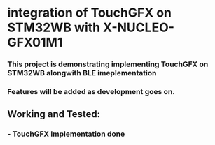 # integration of TouchGFX on STM32WB with X-NUCLEO-GFX01M1

### This project is demonstrating implementing TouchGFX on STM32WB alongwith BLE imeplementation
### Features will be added as development goes on.

## Working and Tested:
### - TouchGFX Implementation done
